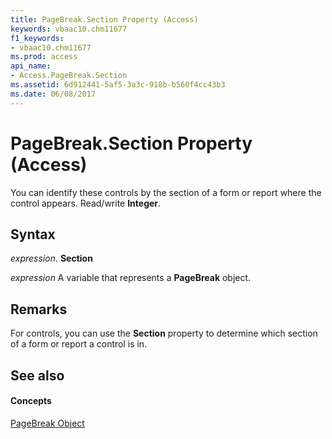 ```yaml
---
title: PageBreak.Section Property (Access)
keywords: vbaac10.chm11677
f1_keywords:
- vbaac10.chm11677
ms.prod: access
api_name:
- Access.PageBreak.Section
ms.assetid: 6d912441-5af5-3a3c-918b-b560f4cc43b3
ms.date: 06/08/2017
---
```



# PageBreak.Section Property (Access)

You can identify these controls by the section of a form or report where the control appears. Read/write  **Integer**.


## Syntax

 _expression_. **Section**

 _expression_ A variable that represents a **PageBreak** object.


## Remarks

For controls, you can use the  **Section** property to determine which section of a form or report a control is in.


## See also


#### Concepts


[PageBreak Object](pagebreak-object-access.md)

